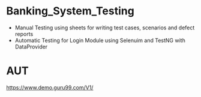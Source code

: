 # Banking_System_Testing
- Manual Testing using sheets for writing test cases, scenarios and defect reports
- Automatic Testing for Login Module using Selenuim and TestNG with DataProvider

# AUT
https://www.demo.guru99.com/V1/
